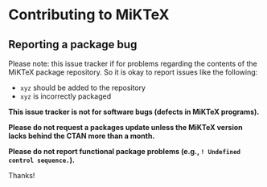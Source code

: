# Contributing to MiKTeX

## Reporting a package bug

Please note: this issue tracker if for problems regarding the contents
of the MiKTeX package repository. So it is okay to report issues like
the following:

- `xyz` should be added to the repository
- `xyz` is incorrectly packaged

__This issue tracker is not for software bugs (defects in MiKTeX programs).__

__Please do not request a packages update unless the MiKTeX version
lacks behind the CTAN more than a month.__

__Please do not report functional package problems (e.g., `! Undefined control sequence.`).__

Thanks!
